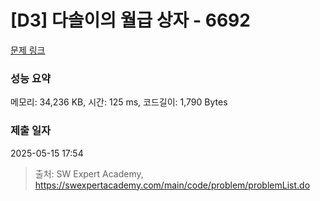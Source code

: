 # [D3] 다솔이의 월급 상자 - 6692 

[문제 링크](https://swexpertacademy.com/main/code/problem/problemDetail.do?contestProbId=AWdXofhKFkADFAWn) 

### 성능 요약

메모리: 34,236 KB, 시간: 125 ms, 코드길이: 1,790 Bytes

### 제출 일자

2025-05-15 17:54



> 출처: SW Expert Academy, https://swexpertacademy.com/main/code/problem/problemList.do